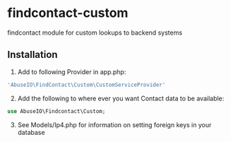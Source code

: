 # findcontact-custom
findcontact module for custom lookups to backend systems

## Installation
1. Add to following Provider in app.php:
```php
'AbuseIO\FindContact\Custom\CustomServiceProvider'
```
2. Add the following to where ever you want Contact data to be available:
```php
use AbuseIO\Findcontact\Custom;
```
3. See Models/Ip4.php for information on setting foreign keys in your database
